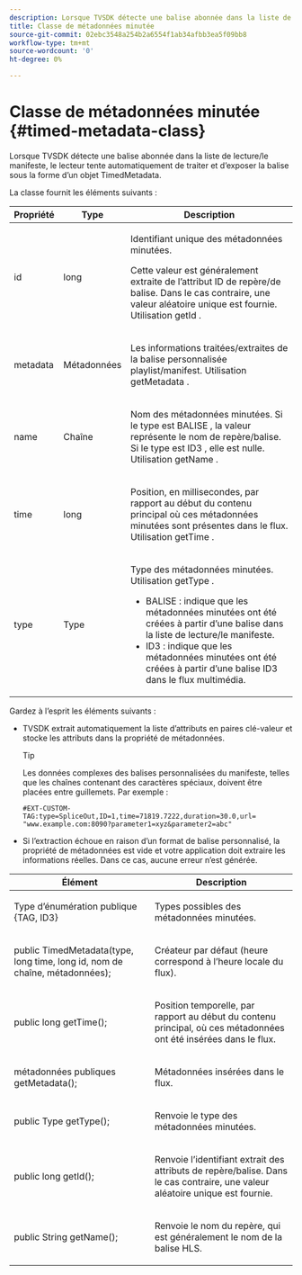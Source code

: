 ```yaml
---
description: Lorsque TVSDK détecte une balise abonnée dans la liste de lecture/le manifeste, le lecteur tente automatiquement de traiter et d’exposer la balise sous la forme d’un objet TimedMetadata.
title: Classe de métadonnées minutée
source-git-commit: 02ebc3548a254b2a6554f1ab34afbb3ea5f09bb8
workflow-type: tm+mt
source-wordcount: '0'
ht-degree: 0%

---
```


# Classe de métadonnées minutée {#timed-metadata-class}

Lorsque TVSDK détecte une balise abonnée dans la liste de lecture/le manifeste, le lecteur tente automatiquement de traiter et d’exposer la balise sous la forme d’un objet TimedMetadata.

La classe fournit les éléments suivants :

<table id="table_FFC56AC5B1E04DA99C9309C0223ABA90"> 
 <thead> 
  <tr> 
   <th colname="col1" class="entry"><b> Propriété </b></th> 
   <th colname="col02" class="entry"> <b> Type </b></th> 
   <th colname="col2" class="entry"> <b> Description </b> </th> 
  </tr> 
 </thead>
 <tbody> 
  <tr> 
   <td colname="col1"> <span class="codeph"> id </span> </td> 
   <td colname="col02"> long </td> 
   <td colname="col2"> <p>Identifiant unique des métadonnées minutées. </p> <p>Cette valeur est généralement extraite de l’attribut ID de repère/de balise. Dans le cas contraire, une valeur aléatoire unique est fournie. Utilisation <span class="codeph"> getId </span>. </p> </td> 
  </tr> 
  <tr> 
   <td colname="col1"> <span class="codeph"> metadata </span> </td> 
   <td colname="col02"> Métadonnées </td> 
   <td colname="col2"> <p>Les informations traitées/extraites de la balise personnalisée playlist/manifest. Utilisation <span class="codeph"> getMetadata </span>. </p> </td> 
  </tr> 
  <tr> 
   <td colname="col1"> <span class="codeph"> name </span> </td> 
   <td colname="col02"> Chaîne </td> 
   <td colname="col2"> <p>Nom des métadonnées minutées. Si le type est <span class="codeph"> BALISE </span>, la valeur représente le nom de repère/balise. Si le type est <span class="codeph"> ID3 </span>, elle est nulle. Utilisation <span class="codeph"> getName </span>. </p> </td> 
  </tr> 
  <tr> 
   <td colname="col1"> <span class="codeph"> time </span> </td> 
   <td colname="col02"> long </td> 
   <td colname="col2"> <p>Position, en millisecondes, par rapport au début du contenu principal où ces métadonnées minutées sont présentes dans le flux. Utilisation <span class="codeph"> getTime </span>. </p> </td> 
  </tr> 
  <tr> 
   <td colname="col1"> <span class="codeph"> type </span> </td> 
   <td colname="col02"> Type </td> 
   <td colname="col2"> <p>Type des métadonnées minutées. Utilisation <span class="codeph"> getType </span>. 
     <ul id="ul_70FBFB33E9F846D8B38592560CCE9560"> 
      <li id="li_739D30561BFB4D9B97DF212E4880BA2C">BALISE : indique que les métadonnées minutées ont été créées à partir d’une balise dans la liste de lecture/le manifeste. </li> 
      <li id="li_E785E1DEF1CC4D9DBE7764E5D05EFAFC">ID3 : indique que les métadonnées minutées ont été créées à partir d’une balise ID3 dans le flux multimédia. </li> 
     </ul> </p> </td> 
  </tr> 
 </tbody> 
</table>

<!--<a id="section_737CC47997F74F80A3C5C6171ADE120E"></a>-->

Gardez à l’esprit les éléments suivants :

* TVSDK extrait automatiquement la liste d’attributs en paires clé-valeur et stocke les attributs dans la propriété de métadonnées.

  >[!TIP]
  >
  >Les données complexes des balises personnalisées du manifeste, telles que les chaînes contenant des caractères spéciaux, doivent être placées entre guillemets. Par exemple :
  >
  >```
  >#EXT-CUSTOM-TAG:type=SpliceOut,ID=1,time=71819.7222,duration=30.0,url= 
  >"www.example.com:8090?parameter1=xyz&parameter2=abc"
  >```
  >

* Si l’extraction échoue en raison d’un format de balise personnalisé, la propriété de métadonnées est vide et votre application doit extraire les informations réelles. Dans ce cas, aucune erreur n’est générée.

<table id="table_1BAE98BF23F641A3A5709EBE37B327F6"> 
 <thead> 
  <tr> 
   <th colname="col1" class="entry"> <b>Élément </b></th> 
   <th colname="col2" class="entry"> <b>Description</b></th> 
  </tr> 
 </thead>
 <tbody> 
  <tr> 
   <td colname="col1"> <span class="codeph"> Type d’énumération publique {TAG, ID3} </span> </td> 
   <td colname="col2"> <p>Types possibles des métadonnées minutées. </p> </td> 
  </tr> 
  <tr> 
   <td colname="col1"> <span class="codeph"> public TimedMetadata(type, long time, long id, nom de chaîne, métadonnées); </span> </td> 
   <td colname="col2"> <p>Créateur par défaut (heure correspond à l’heure locale du flux). </p> </td> 
  </tr> 
  <tr> 
   <td colname="col1"> <span class="codeph"> public long getTime(); </span> </td> 
   <td colname="col2"> <p>Position temporelle, par rapport au début du contenu principal, où ces métadonnées ont été insérées dans le flux. </p> </td> 
  </tr> 
  <tr> 
   <td colname="col1"> <span class="codeph"> métadonnées publiques getMetadata(); </span> </td> 
   <td colname="col2"> <p>Métadonnées insérées dans le flux. </p> </td> 
  </tr> 
  <tr> 
   <td colname="col1"> <span class="codeph"> public Type getType(); </span> </td> 
   <td colname="col2"> <p>Renvoie le type des métadonnées minutées. </p> </td> 
  </tr> 
  <tr> 
   <td colname="col1"> <span class="codeph"> public long getId(); </span> </td> 
   <td colname="col2"> <p>Renvoie l’identifiant extrait des attributs de repère/balise. Dans le cas contraire, une valeur aléatoire unique est fournie. </p> </td> 
  </tr> 
  <tr> 
   <td colname="col1"> <span class="codeph"> public String getName(); </span> </td> 
   <td colname="col2"> <p>Renvoie le nom du repère, qui est généralement le nom de la balise HLS. </p> </td> 
  </tr> 
 </tbody> 
</table>
